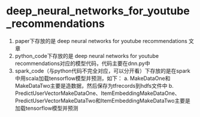 # deep_neural_networks_for_youtube_recommendations
1. paper下存放的是 deep neural networks for youtube recommendations 文章	
2. python_code下存放的是 deep neural networks for youtube recommendations对应的模型代码，代码主要在dnn.py中
3. spark_code（与python代码不完全对应，可以分开看）下存放的是在spark中用scala加载tensorflow模型并预测，如下：
	a. MakeDataOne和MakeDataTwo主要是造数据，然后保存为tfrecords到hdfs文件中
	b. PredictUserVectorMakeDataOne、ItemEmbeddingMakeDataOne、PredictUserVectorMakeDataTwo和ItemEmbeddingMakeDataTwo主要是加载tensorflow模型并预测